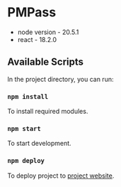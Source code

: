 # PMPass

- node version - 20.5.1
- react - 18.2.0

## Available Scripts

In the project directory, you can run:

### `npm install`

To install required modules.

### `npm start`

To start development.

### `npm deploy`

To deploy project to [project website](https://pm-pass.kz/).